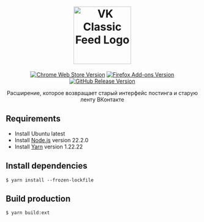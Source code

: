 <h1 align="center">
  <a href="https://vknext.net">
    <picture>
      <source media="(prefers-color-scheme: dark)" srcset="https://static.vknext.net/github/vcf-logo-dark.svg">
      <img src="https://static.vknext.net/github/vcf-logo-light.svg" height="150" alt="VK Classic Feed Logo" />
    </picture>
  </a>
</h1>
<p align="center">
	<a href="https://chrome.google.com/webstore/detail/opfcfcllfmpbaihiagaaokiohmncnmng?utm_source=github"><img src="https://img.shields.io/chrome-web-store/v/opfcfcllfmpbaihiagaaokiohmncnmng?logo=chromewebstore&label=Chrome%20Web%20Store" alt="Chrome Web Store Version"></a>
	<a href="https://addons.mozilla.org/ru/firefox/addon/vk-classic-feed?utm_source=github"><img src="https://img.shields.io/amo/v/vk-classic-feed?logo=firefoxbrowser&label=Firefox%20Add-ons" alt="Firefox Add-ons Version"></a>
	<a href="https://github.com/vknext/vk-classic-feed/releases/latest"><img src="https://img.shields.io/github/v/release/vknext/vk-classic-feed?logo=github" alt="GitHub Release Version"></a>
</p>
<p align="center">
Расширение, которое возвращает старый интерфейс постинга и старую ленту ВКонтакте
</p>

## Requirements

-   Install Ubuntu latest
-   Install [Node.js](https://nodejs.org/) version 22.2.0
-   Install [Yarn](https://classic.yarnpkg.com/) version 1.22.22

## Install dependencies

    $ yarn install --frozen-lockfile

## Build production

    $ yarn build:ext
